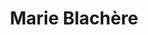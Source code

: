 ---
title: "Marie Blachère"
url: /montelimar/marie-blachere-avenue-de-gournier/
shop: boulangerie
---